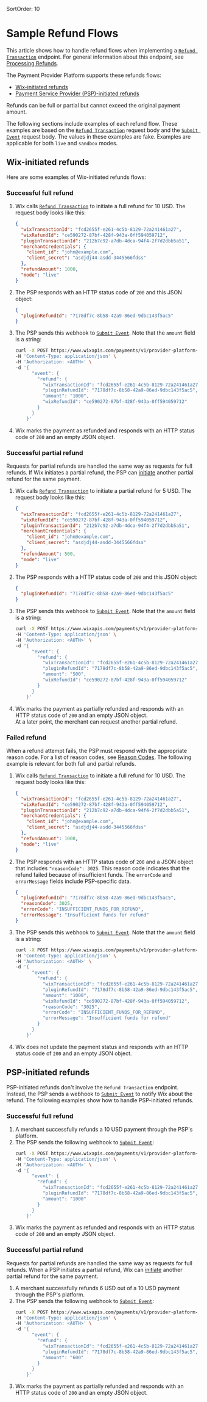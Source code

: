 SortOrder: 10
# Sample Refund Flows

This article shows how to handle refund flows when implementing a [`Refund Transaction`](https://dev.wix.com/docs/rest/api-reference/payment-provider-spi/refunds/refund-transaction) endpoint. For general information about this endpoint, see [Processing Refunds](https://dev.wix.com/docs/rest/api-reference/payment-provider-spi/processing-refunds).

The Payment Provider Platform supports these refunds flows:
* [Wix-initiated refunds](#wix-initiated-refunds)
* [Payment Service Provider (PSP)-initiated refunds](#psp-initiated-refunds)

Refunds can be full or partial but cannot exceed the original payment amount. 

The following sections include examples of each refund flow. These examples are based on the [`Refund Transaction`](https://dev.wix.com/docs/rest/api-reference/payment-provider-spi/refunds/refund-transaction) request body and the [`Submit Event`](https://dev.wix.com/docs/rest/api-reference/payment-provider-spi/events/submit-event) request body. The values in these examples are fake. Examples are applicable for both `live` and `sandbox` modes.

## Wix-initiated refunds

Here are some examples of Wix-initiated refunds flows:

### Successful full refund

1. Wix calls [`Refund Transaction`](https://dev.wix.com/docs/rest/api-reference/payment-provider-spi/refunds/refund-transaction) to initiate a full refund for 10 USD. The request body looks like this:
    ```json
    {
      "wixTransactionId": "fcd2655f-e261-4c5b-8129-72a241461a27",
      "wixRefundId": "ce590272-87bf-428f-943a-0ff594059712",
      "pluginTransactionId": "212b7c92-a7db-4dca-94f4-2f7d2dbb5a51",
      "merchantCredentials": {
        "client_id": "john@example.com",
        "client_secret": "asdjdj44-asdd-3445566fdss"
      },
      "refundAmount": 1000,
      "mode": "live"
    }
    ```
1. The PSP responds with an HTTP status code of `200` and this JSON object:
    ```json
    {
      "pluginRefundId": "7178df7c-8b58-42a9-86ed-9dbc143f5ac5"
    }
    ```
1. The PSP sends this webhook to [`Submit Event`](https://dev.wix.com/docs/rest/api-reference/payment-provider-spi/events/submit-event). Note that the `amount` field is a string:
    ```bash
    curl -X POST https://www.wixapis.com/payments/v1/provider-platform-events \
    -H 'Content-Type: application/json' \
    -H 'Authorization: <AUTH>' \
    -d '{
          "event": {
            "refund": {
              "wixTransactionId": "fcd2655f-e261-4c5b-8129-72a241461a27",
              "pluginRefundId": "7178df7c-8b58-42a9-86ed-9dbc143f5ac5",
              "amount": "1000",
              "wixRefundId": "ce590272-87bf-428f-943a-0ff594059712"
            }
          }
        }'
    ```
1. Wix marks the payment as refunded and responds with an HTTP status code of `200` and an empty JSON object.


### Successful partial refund
Requests for partial refunds are handled the same way as requests for full refunds. If Wix initiates a partial refund, the PSP can [initiate](#successful-partial-refund-1) another partial refund for the same payment.

1. Wix calls [`Refund Transaction`](https://dev.wix.com/docs/rest/api-reference/payment-provider-spi/refunds/refund-transaction) to initiate a partial refund for 5 USD. The request body looks like this:
    ```json
    {
      "wixTransactionId": "fcd2655f-e261-4c5b-8129-72a241461a27",
      "wixRefundId": "ce590272-87bf-428f-943a-0ff594059712",
      "pluginTransactionId": "212b7c92-a7db-4dca-94f4-2f7d2dbb5a51",
      "merchantCredentials": {
        "client_id": "john@example.com",
        "client_secret": "asdjdj44-asdd-3445566fdss"
      },
      "refundAmount": 500,
      "mode": "live"
    }
    ```
1. The PSP responds with a HTTP status code of `200` and this JSON object:
    ```json
    {
      "pluginRefundId": "7178df7c-8b58-42a9-86ed-9dbc143f5ac5"
    }
    ```
1. The PSP sends this webhook to [`Submit Event`](https://dev.wix.com/docs/rest/api-reference/payment-provider-spi/events/submit-event). Note that the `amount` field is a string:
    ```bash
    curl -X POST https://www.wixapis.com/payments/v1/provider-platform-events \
    -H 'Content-Type: application/json' \
    -H 'Authorization: <AUTH>' \
    -d '{
          "event": {
            "refund": {
              "wixTransactionId": "fcd2655f-e261-4c5b-8129-72a241461a27",
              "pluginRefundId": "7178df7c-8b58-42a9-86ed-9dbc143f5ac5",
              "amount": "500",
              "wixRefundId": "ce590272-87bf-428f-943a-0ff594059712"
            }
          }
        }'
    ```
1. Wix marks the payment as partially refunded and responds with an HTTP status code of `200` and an empty JSON object.  
   At a later point, the merchant can request another partial refund.

### Failed refund
When a refund attempt fails, the PSP must respond with the appropriate reason code. For a list of reason codes, see [Reason Codes](https://dev.wix.com/docs/rest/api-reference/payment-provider-spi/reason-codes). The following example is relevant for both full and partial refunds.

1. Wix calls [`Refund Transaction`](https://dev.wix.com/docs/rest/api-reference/payment-provider-spi/refunds/refund-transaction) to initiate a full refund for 10 USD. The request body looks like this:
    ```json
    {
      "wixTransactionId": "fcd2655f-e261-4c5b-8129-72a241461a27",
      "wixRefundId": "ce590272-87bf-428f-943a-0ff594059712",
      "pluginTransactionId": "212b7c92-a7db-4dca-94f4-2f7d2dbb5a51",
      "merchantCredentials": {
        "client_id": "john@example.com",
        "client_secret": "asdjdj44-asdd-3445566fdss"
      },
      "refundAmount": 1000,
      "mode": "live"
    }
    ```
2. The PSP responds with an HTTP status code of `200` and a JSON object that includes `"reasonCode": 3025`. This reason code indicates that the refund failed because of insufficient funds. The `errorCode` and `errorMessage` fields include PSP-specific data.
    ```json
    {
      "pluginRefundId": "7178df7c-8b58-42a9-86ed-9dbc143f5ac5",
      "reasonCode": 3025,
      "errorCode": "INSUFFICIENT_FUNDS_FOR_REFUND",
      "errorMessage": "Insufficient funds for refund"
    }
    ```
1. The PSP sends this webhook to [`Submit Event`](https://dev.wix.com/docs/rest/api-reference/payment-provider-spi/events/submit-event). Note that the `amount` field is a string:
    ```bash
    curl -X POST https://www.wixapis.com/payments/v1/provider-platform-events \
    -H 'Content-Type: application/json' \
    -H 'Authorization: <AUTH>' \
    -d '{
          "event": {
            "refund": {
              "wixTransactionId": "fcd2655f-e261-4c5b-8129-72a241461a27",
              "pluginRefundId": "7178df7c-8b58-42a9-86ed-9dbc143f5ac5",
              "amount": "1000",
              "wixRefundId": "ce590272-87bf-428f-943a-0ff594059712",
              "reasonCode": "3025",
              "errorCode": "INSUFFICIENT_FUNDS_FOR_REFUND",
              "errorMessage": "Insufficient funds for refund"
            }
          }
        }'
    ```
4. Wix does not update the payment status and responds with an HTTP status code of `200` and an empty JSON object.

## PSP-initiated refunds
PSP-initiated refunds don't involve the `Refund Transaction` endpoint. Instead, the PSP sends a webhook to [`Submit Event`](https://dev.wix.com/docs/rest/api-reference/payment-provider-spi/events/submit-event) to notify Wix about the refund. The following examples show how to handle PSP-initiated refunds.


### Successful full refund
1. A merchant successfully refunds a 10 USD payment through the PSP's platform. 
1. The PSP sends the following webhook to [`Submit Event`](https://dev.wix.com/docs/rest/api-reference/payment-provider-spi/events/submit-event):
    ```bash
    curl -X POST https://www.wixapis.com/payments/v1/provider-platform-events \
    -H 'Content-Type: application/json' \
    -H 'Authorization: <AUTH>' \
    -d '{
          "event": {
            "refund": {
              "wixTransactionId": "fcd2655f-e261-4c5b-8129-72a241461a27",
              "pluginRefundId": "7178df7c-8b58-42a9-86ed-9dbc143f5ac5",
              "amount": "1000"
            }
          }
        }'
    ```
1. Wix marks the payment as refunded and responds with an HTTP status code of `200` and an empty JSON object.

### Successful partial refund
Requests for partial refunds are handled the same way as requests for full refunds. When a PSP initiates a partial refund, Wix can [initiate](#successful-partial-refund) another partial refund for the same payment. 

1. A merchant successfully refunds 6 USD out of a 10 USD payment through the PSP's platform.
1. The PSP sends the following webhook to [`Submit Event`](https://dev.wix.com/docs/rest/api-reference/payment-provider-spi/events/submit-event):
    ```bash
    curl -X POST https://www.wixapis.com/payments/v1/provider-platform-events \
    -H 'Content-Type: application/json' \
    -H 'Authorization: <AUTH>' \
    -d '{
          "event": {
            "refund": {
              "wixTransactionId": "fcd2655f-e261-4c5b-8129-72a241461a27",
              "pluginRefundId": "7178df7c-8b58-42a9-86ed-9dbc143f5ac5",
              "amount": "600"
            }
          }
        }'
    ```
1. Wix marks the payment as partially refunded and responds with an HTTP status code of `200` and an empty JSON object.